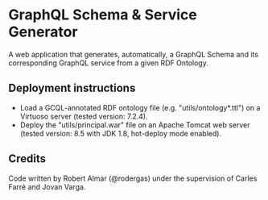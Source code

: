 # GraphQL Schema & Service Generator

A web application that generates, automatically, a GraphQL Schema and its corresponding GraphQL service from a given RDF Ontology.

## Deployment instructions

- Load a GCQL-annotated RDF ontology file (e.g. "utils/ontology*.ttl") on a Virtuoso server (tested version: 7.2.4).
- Deploy the "utils/principal.war" file on an Apache Tomcat web server (tested version: 8.5 with JDK 1.8, hot-deploy mode enabled).

## Credits

Code written by Robert Almar (@rodergas) under the supervision of Carles Farré and Jovan Varga.